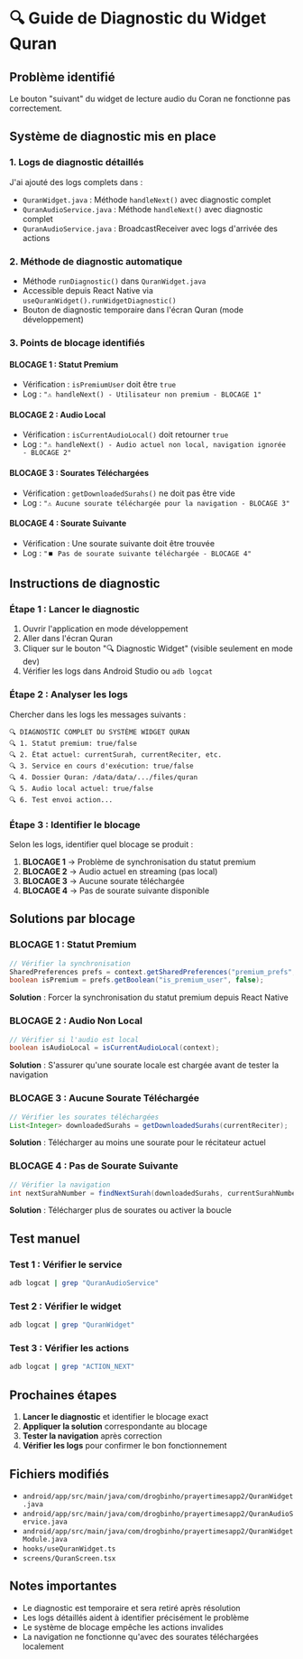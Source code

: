 # 🔍 Guide de Diagnostic du Widget Quran

## Problème identifié

Le bouton "suivant" du widget de lecture audio du Coran ne fonctionne pas correctement.

## Système de diagnostic mis en place

### 1. **Logs de diagnostic détaillés**

J'ai ajouté des logs complets dans :

- `QuranWidget.java` : Méthode `handleNext()` avec diagnostic complet
- `QuranAudioService.java` : Méthode `handleNext()` avec diagnostic complet
- `QuranAudioService.java` : BroadcastReceiver avec logs d'arrivée des actions

### 2. **Méthode de diagnostic automatique**

- Méthode `runDiagnostic()` dans `QuranWidget.java`
- Accessible depuis React Native via `useQuranWidget().runWidgetDiagnostic()`
- Bouton de diagnostic temporaire dans l'écran Quran (mode développement)

### 3. **Points de blocage identifiés**

#### **BLOCAGE 1 : Statut Premium**

- Vérification : `isPremiumUser` doit être `true`
- Log : `"⚠️ handleNext() - Utilisateur non premium - BLOCAGE 1"`

#### **BLOCAGE 2 : Audio Local**

- Vérification : `isCurrentAudioLocal()` doit retourner `true`
- Log : `"⚠️ handleNext() - Audio actuel non local, navigation ignorée - BLOCAGE 2"`

#### **BLOCAGE 3 : Sourates Téléchargées**

- Vérification : `getDownloadedSurahs()` ne doit pas être vide
- Log : `"⚠️ Aucune sourate téléchargée pour la navigation - BLOCAGE 3"`

#### **BLOCAGE 4 : Sourate Suivante**

- Vérification : Une sourate suivante doit être trouvée
- Log : `"⏹️ Pas de sourate suivante téléchargée - BLOCAGE 4"`

## Instructions de diagnostic

### Étape 1 : Lancer le diagnostic

1. Ouvrir l'application en mode développement
2. Aller dans l'écran Quran
3. Cliquer sur le bouton "🔍 Diagnostic Widget" (visible seulement en mode dev)
4. Vérifier les logs dans Android Studio ou `adb logcat`

### Étape 2 : Analyser les logs

Chercher dans les logs les messages suivants :

```
🔍 DIAGNOSTIC COMPLET DU SYSTÈME WIDGET QURAN
🔍 1. Statut premium: true/false
🔍 2. État actuel: currentSurah, currentReciter, etc.
🔍 3. Service en cours d'exécution: true/false
🔍 4. Dossier Quran: /data/data/.../files/quran
🔍 5. Audio local actuel: true/false
🔍 6. Test envoi action...
```

### Étape 3 : Identifier le blocage

Selon les logs, identifier quel blocage se produit :

1. **BLOCAGE 1** → Problème de synchronisation du statut premium
2. **BLOCAGE 2** → Audio actuel en streaming (pas local)
3. **BLOCAGE 3** → Aucune sourate téléchargée
4. **BLOCAGE 4** → Pas de sourate suivante disponible

## Solutions par blocage

### BLOCAGE 1 : Statut Premium

```java
// Vérifier la synchronisation
SharedPreferences prefs = context.getSharedPreferences("premium_prefs", Context.MODE_PRIVATE);
boolean isPremium = prefs.getBoolean("is_premium_user", false);
```

**Solution** : Forcer la synchronisation du statut premium depuis React Native

### BLOCAGE 2 : Audio Non Local

```java
// Vérifier si l'audio est local
boolean isAudioLocal = isCurrentAudioLocal(context);
```

**Solution** : S'assurer qu'une sourate locale est chargée avant de tester la navigation

### BLOCAGE 3 : Aucune Sourate Téléchargée

```java
// Vérifier les sourates téléchargées
List<Integer> downloadedSurahs = getDownloadedSurahs(currentReciter);
```

**Solution** : Télécharger au moins une sourate pour le récitateur actuel

### BLOCAGE 4 : Pas de Sourate Suivante

```java
// Vérifier la navigation
int nextSurahNumber = findNextSurah(downloadedSurahs, currentSurahNumber);
```

**Solution** : Télécharger plus de sourates ou activer la boucle

## Test manuel

### Test 1 : Vérifier le service

```bash
adb logcat | grep "QuranAudioService"
```

### Test 2 : Vérifier le widget

```bash
adb logcat | grep "QuranWidget"
```

### Test 3 : Vérifier les actions

```bash
adb logcat | grep "ACTION_NEXT"
```

## Prochaines étapes

1. **Lancer le diagnostic** et identifier le blocage exact
2. **Appliquer la solution** correspondante au blocage
3. **Tester la navigation** après correction
4. **Vérifier les logs** pour confirmer le bon fonctionnement

## Fichiers modifiés

- `android/app/src/main/java/com/drogbinho/prayertimesapp2/QuranWidget.java`
- `android/app/src/main/java/com/drogbinho/prayertimesapp2/QuranAudioService.java`
- `android/app/src/main/java/com/drogbinho/prayertimesapp2/QuranWidgetModule.java`
- `hooks/useQuranWidget.ts`
- `screens/QuranScreen.tsx`

## Notes importantes

- Le diagnostic est temporaire et sera retiré après résolution
- Les logs détaillés aident à identifier précisément le problème
- Le système de blocage empêche les actions invalides
- La navigation ne fonctionne qu'avec des sourates téléchargées localement
